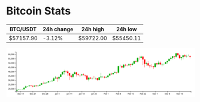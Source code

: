 # Bitcoin Stats

BTC/USDT|24h change|24h high|24h low|
|---|---|---|---|
|$57157.90|-3.12%|$59722.00|$55450.11|

<img src="./chart.svg">
